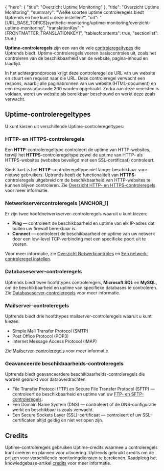 {
  "hero": {
    "title": "Overzicht Uptime Monitoring"
  },
  "title": "Overzicht Uptime Monitoring",
  "summary": "Welke soorten uptime controleregels biedt Uptrends en hoe kunt u deze instellen?",
  "url": "[URL_BASE_TOPICS]synthetic-monitoring/uptime-monitoring/overzicht-uptime-monitoring",
  "translationKey": "[FRONTMATTER_TRANSLATIONKEY]",
  "tableofcontents": true,
  "sectionlist": true
}

**Uptime-controleregels** zijn een van de vele [controleregeltypes]([LINK_URL_1]) die Uptrends biedt. Uptime-controleregels voeren basiscontroles uit, zoals het controleren van de beschikbaarheid van de website, pagina-inhoud en laadtijd.

In het achtergrondproces krijgt deze controleregel de URL van uw website en stuurt een request naar die URL. Deze controleregel verwacht een respons, waarbij alle paginabronnen van uw website (HTML-document) en een responsstatuscode 200 worden opgehaald. Zodra aan deze vereisten is voldaan, wordt uw website als bereikbaar beschouwd en werkt deze zoals verwacht.

## Uptime-controleregeltypes

U kunt kiezen uit verschillende Uptime-controleregeltypes:

### HTTP- en HTTPS-controleregels

Een **HTTP**-controleregeltype controleert de uptime van HTTP-websites, terwijl het **HTTPS**-controleregeltype zowel de uptime van HTTP- als HTTPS-websites (websites beveiligd met een SSL-certificaat) controleert. 

Sinds kort is het **HTTP**-controleregeltype niet langer beschikbaar voor nieuwe gebruikers. Uptrends heeft de functionaliteit van **HTTPS**-controleregels uitgebreid om de beschikbaarheid van HTTP-websites te kunnen blijven controleren. Zie [Overzicht HTTP- en HTTPS-controleregels]([LINK_URL_2]) voor meer informatie.

### Netwerkservercontroleregels [ANCHOR_1]

Er zijn twee hoofdnetwerkserver-controleregels waaruit u kunt kiezen:

- **Ping**  — controleert de beschikbaarheid en uptime van elk IP-adres dat buiten uw firewall bereikbaar is.  
- **Connect**  — controleert de beschikbaarheid en uptime van uw netwerk door een low-level TCP-verbinding met een specifieke poort uit te voeren.

Voor meer informatie, zie [Overzicht Netwerkcontroles]([LINK_URL_3]) en [Een netwerk-controleregel instellen]([LINK_URL_4]).

### Databaseserver-controleregels

Uptrends biedt twee hoofdtypes controleregels, **Microsoft SQL** en **MySQL**, om de beschikbaarheid en uptime van specifieke databases te controleren. Zie [Databaseserver-controleregels]([LINK_URL_5]) voor meer informatie.

### Mailserver-controleregels

Uptrends biedt drie hoofdtypes mailserver-controleregels waaruit u kunt kiezen:

- Simple Mail Transfer Protocol (SMTP)
- Post Office Protocol (POP3)
- Internet Message Access Protocol (IMAP)

Zie [Mailserver-controleregels]([LINK_URL_6]) voor meer informatie.

### Geavanceerde beschikbaarheids-controleregels

Uptrends biedt geavanceerdere beschikbaarheids-controleregels die worden gebruikt voor dataoverdrachten:

- File Transfer Protocol (FTP) en Secure File Transfer Protocol (SFTP) — controleert de beschikbaarheid en uptime van uw [FTP- en SFTP-controleregels]([LINK_URL_7]).
- Een Domain Name System (DNS) — controleert of de DNS-configuratie werkt en beschikbaar is zoals verwacht.
- Een Secure Sockets Layer (SSL)-certificaat — controleert of uw SSL-certificaten altijd geldig en niet verlopen zijn.

## Credits

Uptime-controleregels gebruiken Uptime-credits waarmee u controleregels kunt creëren en plannen voor uitvoering. Uptrends gebruikt credits om de prijzen voor verschillende monitoringdiensten te berekenen. Raadpleeg het knowledgebase-artikel [credits]([LINK_URL_8]) voor meer informatie.